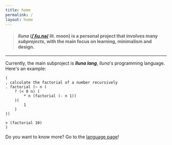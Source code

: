 ```yaml
---
title: home
permalink: /
layout: home
---
```


> #### **_lluna_** ([/ˈʎu.nə/](https://en.wiktionary.org/wiki/lluna) _lit._ moon) is a personal project that involves many _subprojects_, with the main focus on learning, minimalism and design.

---

Currently, the main subproject is **_lluna lang_**, _lluna_'s programming language. Here's an example:

```
(
, calculate the factorial of a number recursively
. factorial (~ n (
    ? (< 0 n) (
        * n (factorial (- n 1))
    )(
        1
    )
))

> (factorial 10)
)
```

Do you want to know more? Go to the [language page](lang)!
